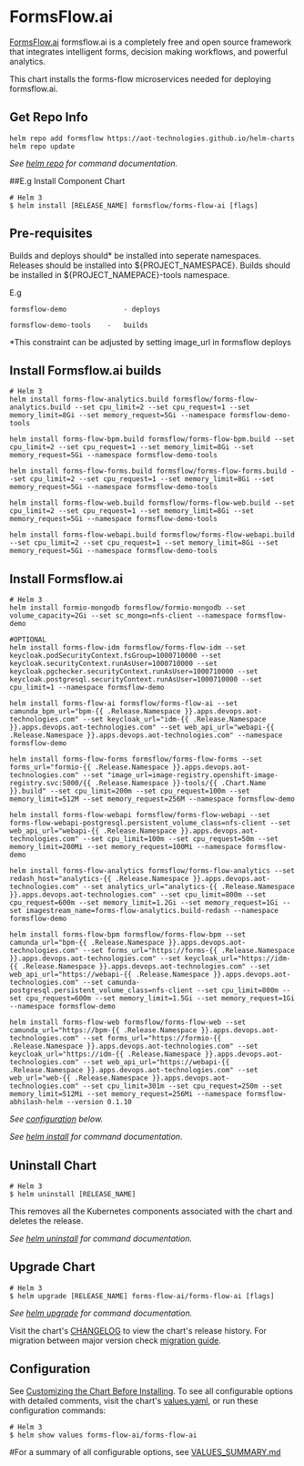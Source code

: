 # FormsFlow.ai

[FormsFlow.ai](https://formsflow.ai/) formsflow.ai is a completely free and open source framework that integrates intelligent forms, decision making workflows, and powerful analytics.

This chart installs the forms-flow microservices needed for deploying formsflow.ai.

## Get Repo Info

```console
helm repo add formsflow https://aot-technologies.github.io/helm-charts
helm repo update
```

_See [helm repo](https://helm.sh/docs/helm/helm_repo/) for command documentation._

##E.g Install Component Chart
```console
# Helm 3
$ helm install [RELEASE_NAME] formsflow/forms-flow-ai [flags]
```

## Pre-requisites
Builds and deploys should* be installed into seperate namespaces.
Releases should be installed into ${PROJECT_NAMESPACE}. 
Builds should be installed in ${PROJECT_NAMEPACE}-tools namespace.

E.g
 
	formsflow-demo 				- deploys

	formsflow-demo-tools	-	builds 

*This constraint can be adjusted by setting image_url in formsflow deploys 

## Install Formsflow.ai builds
```console
# Helm 3
helm install forms-flow-analytics.build formsflow/forms-flow-analytics.build --set cpu_limit=2 --set cpu_request=1 --set memory_limit=8Gi --set memory_request=5Gi --namespace formsflow-demo-tools

helm install forms-flow-bpm.build formsflow/forms-flow-bpm.build --set cpu_limit=2 --set cpu_request=1 --set memory_limit=8Gi --set memory_request=5Gi --namespace formsflow-demo-tools

helm install forms-flow-forms.build formsflow/forms-flow-forms.build --set cpu_limit=2 --set cpu_request=1 --set memory_limit=8Gi --set memory_request=5Gi --namespace formsflow-demo-tools

helm install forms-flow-web.build formsflow/forms-flow-web.build --set cpu_limit=2 --set cpu_request=1 --set memory_limit=8Gi --set memory_request=5Gi --namespace formsflow-demo-tools

helm install forms-flow-webapi.build formsflow/forms-flow-webapi.build --set cpu_limit=2 --set cpu_request=1 --set memory_limit=8Gi --set memory_request=5Gi --namespace formsflow-demo-tools
```
## Install Formsflow.ai
```console
# Helm 3
helm install formio-mongodb formsflow/formio-mongodb --set volume_capacity=2Gi --set sc_mongo=nfs-client --namespace formsflow-demo

#OPTIONAL
helm install forms-flow-idm formsflow/forms-flow-idm --set keycloak.podSecurityContext.fsGroup=1000710000 --set keycloak.securityContext.runAsUser=1000710000 --set keycloak.pgchecker.securityContext.runAsUser=1000710000 --set keycloak.postgresql.securityContext.runAsUser=1000710000 --set cpu_limit=1 --namespace formsflow-demo

helm install forms-flow-ai formsflow/forms-flow-ai --set camunda_bpm_url="bpm-{{ .Release.Namespace }}.apps.devops.aot-technologies.com" --set keycloak_url="idm-{{ .Release.Namespace }}.apps.devops.aot-technologies.com" --set web_api_url="webapi-{{ .Release.Namespace }}.apps.devops.aot-technologies.com" --namespace formsflow-demo

helm install forms-flow-forms formsflow/forms-flow-forms --set forms_url="formio-{{ .Release.Namespace }}.apps.devops.aot-technologies.com" --set "image_url=image-registry.openshift-image-registry.svc:5000/{{ .Release.Namespace }}-tools/{{ .Chart.Name }}.build" --set cpu_limit=200m --set cpu_request=100m --set memory_limit=512M --set memory_request=256M --namespace formsflow-demo 

helm install forms-flow-webapi formsflow/forms-flow-webapi --set forms-flow-webapi-postgresql.persistent_volume_class=nfs-client --set web_api_url="webapi-{{ .Release.Namespace }}.apps.devops.aot-technologies.com" --set cpu_limit=100m --set cpu_request=50m --set memory_limit=200Mi --set memory_request=100Mi --namespace formsflow-demo

helm install forms-flow-analytics formsflow/forms-flow-analytics --set redash_host="analytics-{{ .Release.Namespace }}.apps.devops.aot-technologies.com" --set analytics_url="analytics-{{ .Release.Namespace }}.apps.devops.aot-technologies.com" --set cpu_limit=800m --set cpu_request=600m --set memory_limit=1.2Gi --set memory_request=1Gi --set imagestream_name=forms-flow-analytics.build-redash --namespace formsflow-demo

helm install forms-flow-bpm formsflow/forms-flow-bpm --set camunda_url="bpm-{{ .Release.Namespace }}.apps.devops.aot-technologies.com" --set forms_url="https://forms-{{ .Release.Namespace }}.apps.devops.aot-technologies.com" --set keycloak_url="https://idm-{{ .Release.Namespace }}.apps.devops.aot-technologies.com" --set web_api_url="https://webapi-{{ .Release.Namespace }}.apps.devops.aot-technologies.com" --set camunda-postgresql.persistent_volume_class=nfs-client --set cpu_limit=800m --set cpu_request=600m --set memory_limit=1.5Gi --set memory_request=1Gi --namespace formsflow-demo

helm install forms-flow-web formsflow/forms-flow-web --set camunda_url="https://bpm-{{ .Release.Namespace }}.apps.devops.aot-technologies.com" --set forms_url="https://formio-{{ .Release.Namespace }}.apps.devops.aot-technologies.com" --set keycloak_url="https://idm-{{ .Release.Namespace }}.apps.devops.aot-technologies.com" --set web_api_url="https://webapi-{{ .Release.Namespace }}.apps.devops.aot-technologies.com" --set web_url="web-{{ .Release.Namespace }}.apps.devops.aot-technologies.com" --set cpu_limit=301m --set cpu_request=250m --set memory_limit=512Mi --set memory_request=256Mi --namespace formsflow-abhilash-helm --version 0.1.10
```
_See [configuration](#configuration) below._

_See [helm install](https://helm.sh/docs/helm/helm_install/) for command documentation._

## Uninstall Chart

```console
# Helm 3
$ helm uninstall [RELEASE_NAME]
```

This removes all the Kubernetes components associated with the chart and deletes the release.

_See [helm uninstall](https://helm.sh/docs/helm/helm_uninstall/) for command documentation._

## Upgrade Chart

```console
# Helm 3
$ helm upgrade [RELEASE_NAME] forms-flow-ai/forms-flow-ai [flags]
```

_See [helm upgrade](https://helm.sh/docs/helm/helm_upgrade/) for command documentation._

Visit the chart's [CHANGELOG](./CHANGELOG.md) to view the chart's release history.
For migration between major version check [migration guide](#migration-guide).

## Configuration

See [Customizing the Chart Before Installing](https://helm.sh/docs/intro/using_helm/#customizing-the-chart-before-installing).
To see all configurable options with detailed comments, visit the chart's [values.yaml](./values.yaml), or run these configuration commands:

```console
# Helm 3
$ helm show values forms-flow-ai/forms-flow-ai
```

#For a summary of all configurable options, see [VALUES_SUMMARY.md](./VALUES_SUMMARY.md)
